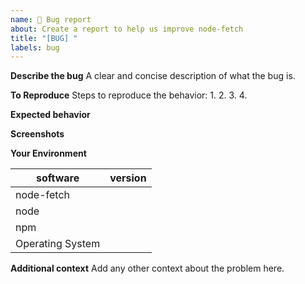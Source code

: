 ```yaml
---
name: 🐞 Bug report
about: Create a report to help us improve node-fetch
title: "[BUG] "
labels: bug
---
```


**Describe the bug**
A clear and concise description of what the bug is.

**To Reproduce**
Steps to reproduce the behavior:
1. 
2. 
3. 
4. 

**Expected behavior**
<!--- If you're suggesting a change/improvement, tell us how it should work -->
<!--- If fetch is behaving incorrectly, please include a link to the spec or documentation that supports that your expected behavior is correct. -->

**Screenshots**
<!--- If applicable, add screenshots to help explain your problem. -->

**Your Environment**

<!--- Include as many relevant details about the environment you experienced the bug in -->

 | software         | version
| ---------------- | -------
| node-fetch          |
| node             |
| npm              |
| Operating System |

**Additional context**
Add any other context about the problem here.
